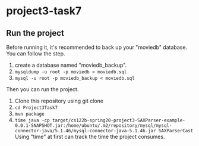 # project3-task7

## Run the project

Before running it, it's recommended to back up your "moviedb" database. You can follow the step.
1. create a database named "moviedb_backup".
2. `mysqldump -u root -p moviedb > moviedb.sql`
3. `mysql -u root -p moviedb_backup < moviedb.sql`


Then you can run the project.
1. Clone this repository using git clone <repo url>
2. `cd Project3Task7`
3. `mvn package`
4. `time java -cp target/cs122b-spring20-project3-SAXParser-example-0.0.1-SNAPSHOT.jar:/home/ubuntu/.m2/repository/mysql/mysql-connector-java/5.1.46/mysql-connector-java-5.1.46.jar SAXParserCast` Using "time" at first can track the time the project consumes.
